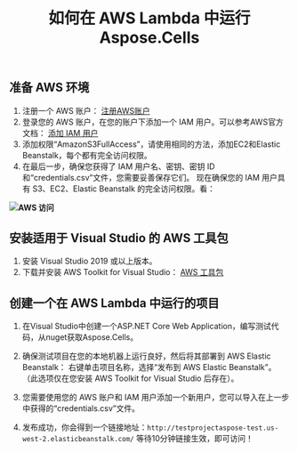 ﻿---
title: 如何在 AWS Lambda 中运行 Aspose.Cells
type: docs
description: 使用 Docker 将 Aspose.Cells 功能集成到您的应用程序中，无论您的开发堆栈中采用何种技术。了解如何在 Docker 容器中使用 Aspose .Cells
weight: 141
url: /zh/net/how-to-run-aspose-cells-in-aws-lambda/
---
## 准备 AWS 环境

1. 注册一个 AWS 账户：
[注册AWS账户](https://aws.amazon.com/)
1. 登录您的 AWS 账户，在您的账户下添加一个 IAM 用户。可以参考AWS官方文档：
[添加 IAM 用户](https://docs.aws.amazon.com/IAM/latest/UserGuide/getting-started_create-admin-group.html)
1. 添加权限“AmazonS3FullAccess”，请使用相同的方法，添加EC2和Elastic Beanstalk，每个都有完全访问权限。
1. 在最后一步，确保您获得了 IAM 用户名、密钥、密钥 ID 和“credentials.csv”文件，您需要妥善保存它们。
现在确保您的 IAM 用户具有 S3、EC2、Elastic Beanstalk 的完全访问权限。看：
   
**![AWS 访问](AwsAccess.png)**

## 安装适用于 Visual Studio 的 AWS 工具包

1. 安装 Visual Studio 2019 或以上版本。
1. 下载并安装 AWS Toolkit for Visual Studio：
[AWS 工具包](https://aws.amazon.com/visualstudio/)

## 创建一个在 AWS Lambda 中运行的项目

1. 在Visual Studio中创建一个ASP.NET Core Web Application，编写测试代码，从nuget获取Aspose.Cells。

1. 确保测试项目在您的本地机器上运行良好，然后将其部署到 AWS Elastic Beanstalk：
右键单击项目名称，选择“发布到 AWS Elastic Beanstalk”。 （此选项仅在您安装 AWS Toolkit for Visual Studio 后存在）。
1. 您需要使用您的 AWS 账户和 IAM 用户添加一个新用户，您可以导入在上一步中获得的“credentials.csv”文件。
1. 发布成功，你会得到一个链接地址：`http://testprojectaspose-test.us-west-2.elasticbeanstalk.com/`
等待10分钟链接生效，即可访问！
